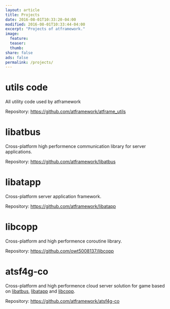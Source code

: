 ```yaml
---
layout: article
title: Projects
date: 2016-08-01T10:33:20-04:00
modified: 2016-08-01T10:33:44-04:00
excerpt: "Projects of atframework."
image:
  feature:
  teaser:
  thumb:
share: false
ads: false
permalink: /projects/
---
```


# utils code
All utility code used by atframework

Repository: https://github.com/atframework/atframe_utils  

# libatbus
Cross-platform high performence communication library for server applications.

Repository: https://github.com/atframework/libatbus

# libatapp
Cross-platform server application framework.

Repository: https://github.com/atframework/libatapp

# libcopp
Cross-platform and high performence coroutine library.

Repository: https://github.com/owt5008137/libcopp

# atsf4g-co
Cross-platform and high performence cloud server solution for game based on [libatbus](https://github.com/atframework/libatbus), [libatapp](https://github.com/atframework/libatapp) and [libcopp](https://github.com/owt5008137/libcopp).

Repository: https://github.com/atframework/atsf4g-co
